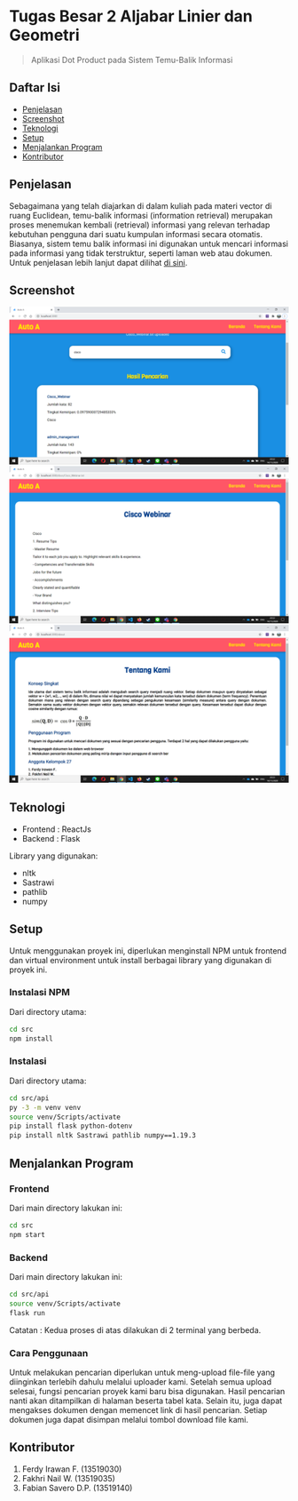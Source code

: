 # Tugas Besar 2 Aljabar Linier dan Geometri
> Aplikasi Dot Product pada Sistem Temu-Balik Informasi

## Daftar Isi
* [Penjelasan](#penjelasan)
* [Screenshot](#screenshot)
* [Teknologi](#teknologi)
* [Setup](#setup)
* [Menjalankan Program](#menjalankan-program)
* [Kontributor](#kontributor)

## Penjelasan
Sebagaimana yang telah diajarkan di dalam kuliah pada materi vector di ruang Euclidean, temu-balik informasi (information retrieval) merupakan proses menemukan kembali (retrieval) informasi yang relevan terhadap kebutuhan pengguna dari suatu kumpulan informasi secara otomatis. Biasanya, sistem temu balik informasi ini digunakan untuk mencari informasi pada informasi yang tidak terstruktur, seperti laman web atau dokumen.
Untuk penjelasan lebih lanjut dapat dilihat [di sini](./doc/LAPORAN-APLIKASI-DOT-PRODUCT.pdf).

## Screenshot
![home](./doc/home.png)
![document](./doc/document.png)
![about](./doc/about.png)

## Teknologi
* Frontend : ReactJs
* Backend : Flask

Library yang digunakan:
* nltk
* Sastrawi
* pathlib
* numpy

## Setup
Untuk menggunakan proyek ini, diperlukan menginstall NPM untuk frontend dan virtual environment untuk install berbagai library yang digunakan di proyek ini.
### Instalasi NPM
Dari directory utama:
```bash
cd src
npm install
```
### Instalasi
Dari directory utama:
```bash
cd src/api
py -3 -m venv venv
source venv/Scripts/activate
pip install flask python-dotenv
pip install nltk Sastrawi pathlib numpy==1.19.3
```

## Menjalankan Program
### Frontend
Dari main directory lakukan ini:
```bash
cd src
npm start
```
### Backend
Dari main directory lakukan ini:
```bash
cd src/api
source venv/Scripts/activate
flask run
```
Catatan : Kedua proses di atas dilakukan di 2 terminal yang berbeda.
### Cara Penggunaan
Untuk melakukan pencarian diperlukan untuk meng-upload file-file yang diinginkan terlebih dahulu melalui uploader kami. Setelah semua upload selesai, fungsi pencarian proyek kami baru bisa digunakan. Hasil pencarian nanti akan ditampilkan di halaman beserta tabel kata. Selain itu, juga dapat mengakses dokumen dengan memencet link di hasil pencarian. Setiap dokumen juga dapat disimpan melalui tombol download file kami.

## Kontributor
1. Ferdy Irawan F.      (13519030)
2. Fakhri Nail W.       (13519035)
3. Fabian Savero D.P.   (13519140)
